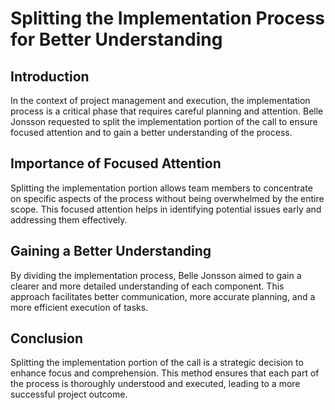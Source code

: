 # Splitting the Implementation Process for Better Understanding

## Introduction

In the context of project management and execution, the implementation process is a critical phase that requires careful planning and attention. Belle Jonsson requested to split the implementation portion of the call to ensure focused attention and to gain a better understanding of the process.

## Importance of Focused Attention

Splitting the implementation portion allows team members to concentrate on specific aspects of the process without being overwhelmed by the entire scope. This focused attention helps in identifying potential issues early and addressing them effectively.

## Gaining a Better Understanding

By dividing the implementation process, Belle Jonsson aimed to gain a clearer and more detailed understanding of each component. This approach facilitates better communication, more accurate planning, and a more efficient execution of tasks.

## Conclusion

Splitting the implementation portion of the call is a strategic decision to enhance focus and comprehension. This method ensures that each part of the process is thoroughly understood and executed, leading to a more successful project outcome.